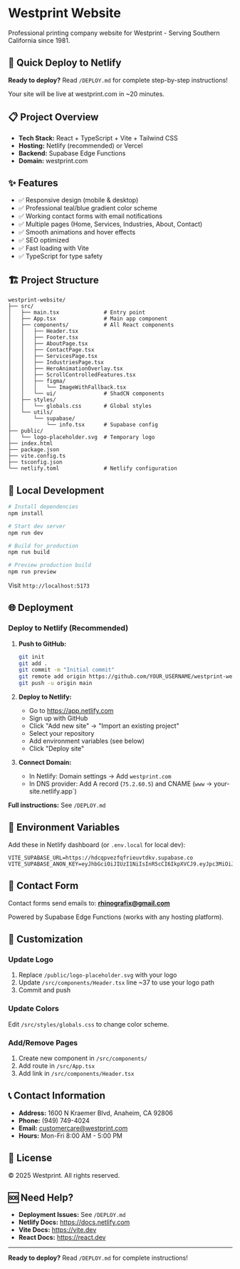 # Westprint Website

Professional printing company website for Westprint - Serving Southern California since 1981.

## 🚀 Quick Deploy to Netlify

**Ready to deploy?** Read `/DEPLOY.md` for complete step-by-step instructions!

Your site will be live at westprint.com in ~20 minutes.

## 📋 Project Overview

- **Tech Stack:** React + TypeScript + Vite + Tailwind CSS
- **Hosting:** Netlify (recommended) or Vercel
- **Backend:** Supabase Edge Functions
- **Domain:** westprint.com

## ✨ Features

- ✅ Responsive design (mobile & desktop)
- ✅ Professional teal/blue gradient color scheme
- ✅ Working contact forms with email notifications
- ✅ Multiple pages (Home, Services, Industries, About, Contact)
- ✅ Smooth animations and hover effects
- ✅ SEO optimized
- ✅ Fast loading with Vite
- ✅ TypeScript for type safety

## 🏗️ Project Structure

```
westprint-website/
├── src/
│   ├── main.tsx              # Entry point
│   ├── App.tsx               # Main app component
│   ├── components/           # All React components
│   │   ├── Header.tsx
│   │   ├── Footer.tsx
│   │   ├── AboutPage.tsx
│   │   ├── ContactPage.tsx
│   │   ├── ServicesPage.tsx
│   │   ├── IndustriesPage.tsx
│   │   ├── HeroAnimationOverlay.tsx
│   │   ├── ScrollControlledFeatures.tsx
│   │   ├── figma/
│   │   │   └── ImageWithFallback.tsx
│   │   └── ui/               # ShadCN components
│   ├── styles/
│   │   └── globals.css       # Global styles
│   └── utils/
│       └── supabase/
│           └── info.tsx      # Supabase config
├── public/
│   └── logo-placeholder.svg  # Temporary logo
├── index.html
├── package.json
├── vite.config.ts
├── tsconfig.json
└── netlify.toml              # Netlify configuration
```

## 🚀 Local Development

```bash
# Install dependencies
npm install

# Start dev server
npm run dev

# Build for production
npm run build

# Preview production build
npm run preview
```

Visit `http://localhost:5173`

## 🌐 Deployment

### Deploy to Netlify (Recommended)

1. **Push to GitHub:**
   ```bash
   git init
   git add .
   git commit -m "Initial commit"
   git remote add origin https://github.com/YOUR_USERNAME/westprint-website.git
   git push -u origin main
   ```

2. **Deploy to Netlify:**
   - Go to https://app.netlify.com
   - Sign up with GitHub
   - Click "Add new site" → "Import an existing project"
   - Select your repository
   - Add environment variables (see below)
   - Click "Deploy site"

3. **Connect Domain:**
   - In Netlify: Domain settings → Add `westprint.com`
   - In DNS provider: Add A record (`75.2.60.5`) and CNAME (`www` → your-site.netlify.app`)

**Full instructions:** See `/DEPLOY.md`

## 🔑 Environment Variables

Add these in Netlify dashboard (or `.env.local` for local dev):

```
VITE_SUPABASE_URL=https://hdcqpvezfqfrieuvtdkv.supabase.co
VITE_SUPABASE_ANON_KEY=eyJhbGciOiJIUzI1NiIsInR5cCI6IkpXVCJ9.eyJpc3MiOiJzdXBhYmFzZSIsInJlZiI6ImhkY3FwdmV6ZnFmcmlldXZ0ZGt2Iiwicm9sZSI6ImFub24iLCJpYXQiOjE3NjA3MTQ2MzEsImV4cCI6MjA3NjI5MDYzMX0.66TzzhiOhSyobSqSa1TJpzRwxbwyCk6O1DmDl6R_QrM
```

## 📧 Contact Form

Contact forms send emails to: **rhinografix@gmail.com**

Powered by Supabase Edge Functions (works with any hosting platform).

## 🎨 Customization

### Update Logo

1. Replace `/public/logo-placeholder.svg` with your logo
2. Update `/src/components/Header.tsx` line ~37 to use your logo path
3. Commit and push

### Update Colors

Edit `/src/styles/globals.css` to change color scheme.

### Add/Remove Pages

1. Create new component in `/src/components/`
2. Add route in `/src/App.tsx`
3. Add link in `/src/components/Header.tsx`

## 📞 Contact Information

- **Address:** 1600 N Kraemer Blvd, Anaheim, CA 92806
- **Phone:** (949) 749-4024
- **Email:** customercare@westprint.com
- **Hours:** Mon-Fri 8:00 AM - 5:00 PM

## 📄 License

© 2025 Westprint. All rights reserved.

## 🆘 Need Help?

- **Deployment Issues:** See `/DEPLOY.md`
- **Netlify Docs:** https://docs.netlify.com
- **Vite Docs:** https://vite.dev
- **React Docs:** https://react.dev

---

**Ready to deploy?** Read `/DEPLOY.md` for complete instructions!
